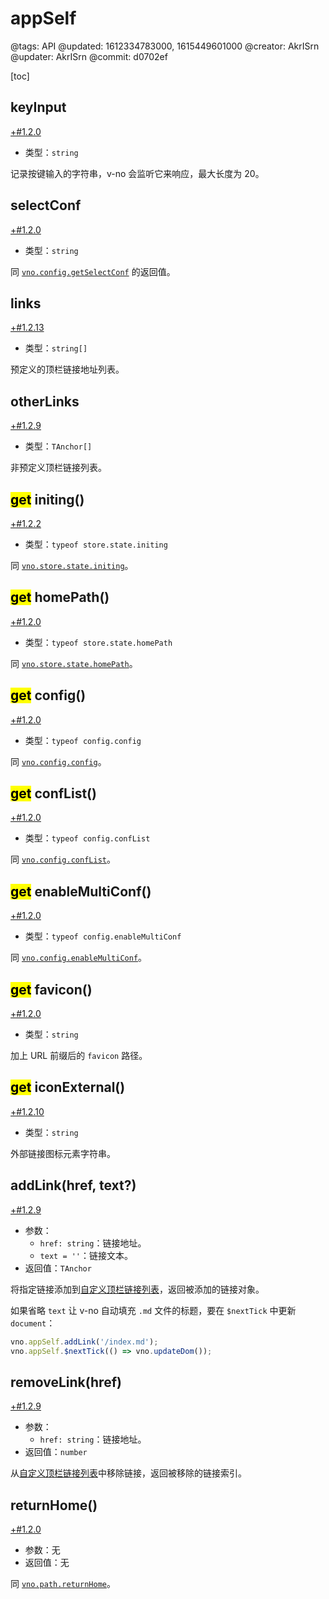 # appSelf

@tags: API
@updated: 1612334783000, 1615449601000
@creator: AkrISrn
@updater: AkrISrn
@commit: d0702ef

[toc]

## keyInput

[+#1.2.0](/snippets/latest-version.md)

- 类型：`string`

记录按键输入的字符串，v-no 会监听它来响应[](/zh/docs/custom-input-bind.md "#")，最大长度为 20。

## selectConf

[+#1.2.0](/snippets/latest-version.md)

- 类型：`string`

同 [`vno.config.getSelectConf`](/zh/api/config.md "#h2-1") 的返回值。

## links

[+#1.2.13](/snippets/latest-version.md)

- 类型：`string[]`

预定义的顶栏链接地址列表。

## otherLinks

[+#1.2.9](/snippets/latest-version.md)

- 类型：`TAnchor[]`

非预定义顶栏链接列表。

## <mark>get</mark> initing()

[+#1.2.2](/snippets/latest-version.md)

- 类型：`typeof store.state.initing`

同 [`vno.store.state.initing`](/zh/api/store.md "#h2-1")。

## <mark>get</mark> homePath()

[+#1.2.0](/snippets/latest-version.md)

- 类型：`typeof store.state.homePath`

同 [`vno.store.state.homePath`](/zh/api/store.md "#h2-1")。

## <mark>get</mark> config()

[+#1.2.0](/snippets/latest-version.md)

- 类型：`typeof config.config`

同 [`vno.config.config`](/zh/api/config.md "#h2-2")。

## <mark>get</mark> confList()

[+#1.2.0](/snippets/latest-version.md)

- 类型：`typeof config.confList`

同 [`vno.config.confList`](/zh/api/config.md "#h2-3")。

## <mark>get</mark> enableMultiConf()

[+#1.2.0](/snippets/latest-version.md)

- 类型：`typeof config.enableMultiConf`

同 [`vno.config.enableMultiConf`](/zh/api/config.md "#h2-4")。

## <mark>get</mark> favicon()

[+#1.2.0](/snippets/latest-version.md)

- 类型：`string`

加上 URL 前缀后的 `favicon` 路径。

## <mark>get</mark> iconExternal()

[+#1.2.10](/snippets/latest-version.md)

- 类型：`string`

外部链接图标元素字符串。

## addLink(href, text?)

[+#1.2.9](/snippets/latest-version.md)

- 参数：
    - `href: string`：链接地址。
    - `text = ''`：链接文本。
- 返回值：`TAnchor`

将指定链接添加到[自定义顶栏链接列表](/zh/api/appSelf.md "#h2-4")，返回被添加的链接对象。

如果省略 `text` 让 v-no 自动填充 `.md` 文件的标题，要在 `$nextTick` 中更新 `document`：

```js
vno.appSelf.addLink('/index.md');
vno.appSelf.$nextTick(() => vno.updateDom());
```

## removeLink(href)

[+#1.2.9](/snippets/latest-version.md)

- 参数：
    - `href: string`：链接地址。
- 返回值：`number`

从[自定义顶栏链接列表](/zh/api/appSelf.md "#h2-4")中移除链接，返回被移除的链接索引。

## returnHome()

[+#1.2.0](/snippets/latest-version.md)

- 参数：无
- 返回值：无

同 [`vno.path.returnHome`](/zh/api/path.md "#h2-22")。
